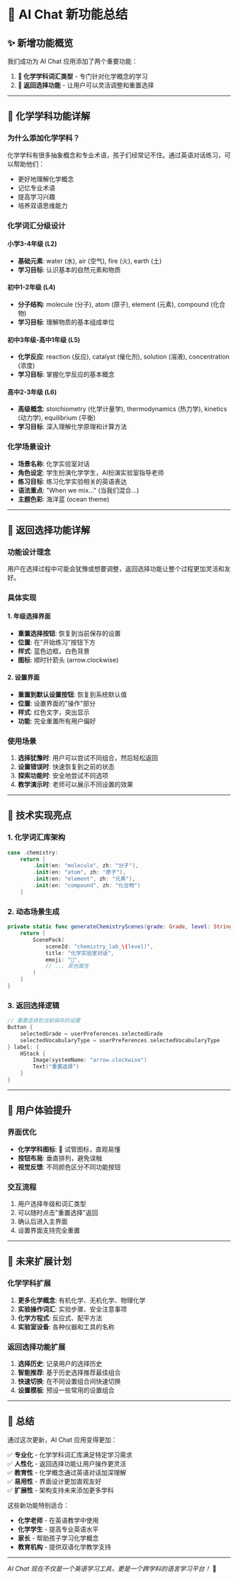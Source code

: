 # 🎉 AI Chat 新功能总结

## ✨ 新增功能概览

我们成功为 AI Chat 应用添加了两个重要功能：

1. **🧪 化学学科词汇类型** - 专门针对化学概念的学习
2. **🔄 返回选择功能** - 让用户可以灵活调整和重置选择

---

## 🧪 化学学科功能详解

### 为什么添加化学学科？
化学学科有很多抽象概念和专业术语，孩子们经常记不住。通过英语对话练习，可以帮助他们：
- 更好地理解化学概念
- 记忆专业术语
- 提高学习兴趣
- 培养双语思维能力

### 化学词汇分级设计

#### 小学3-4年级 (L2)
- **基础元素**: water (水), air (空气), fire (火), earth (土)
- **学习目标**: 认识基本的自然元素和物质

#### 初中1-2年级 (L4)  
- **分子结构**: molecule (分子), atom (原子), element (元素), compound (化合物)
- **学习目标**: 理解物质的基本组成单位

#### 初中3年级-高中1年级 (L5)
- **化学反应**: reaction (反应), catalyst (催化剂), solution (溶液), concentration (浓度)
- **学习目标**: 掌握化学反应的基本概念

#### 高中2-3年级 (L6)
- **高级概念**: stoichiometry (化学计量学), thermodynamics (热力学), kinetics (动力学), equilibrium (平衡)
- **学习目标**: 深入理解化学原理和计算方法

### 化学场景设计
- **场景名称**: 化学实验室对话
- **角色设定**: 学生扮演化学学生，AI扮演实验室指导老师
- **练习目标**: 练习化学实验相关的英语表达
- **语法重点**: "When we mix..." (当我们混合...)
- **主题色彩**: 海洋蓝 (ocean theme)

---

## 🔄 返回选择功能详解

### 功能设计理念
用户在选择过程中可能会犹豫或想要调整，返回选择功能让整个过程更加灵活和友好。

### 具体实现

#### 1. 年级选择界面
- **重置选择按钮**: 恢复到当前保存的设置
- **位置**: 在"开始练习"按钮下方
- **样式**: 蓝色边框，白色背景
- **图标**: 顺时针箭头 (arrow.clockwise)

#### 2. 设置界面
- **重置到默认设置按钮**: 恢复到系统默认值
- **位置**: 设置界面的"操作"部分
- **样式**: 红色文字，突出显示
- **功能**: 完全重置所有用户偏好

### 使用场景
1. **选择犹豫时**: 用户可以尝试不同组合，然后轻松返回
2. **设置错误时**: 快速恢复到之前的状态
3. **探索功能时**: 安全地尝试不同选项
4. **教学演示时**: 老师可以展示不同设置的效果

---

## 🎯 技术实现亮点

### 1. 化学词汇库架构
```swift
case .chemistry:
    return [
        .init(en: "molecule", zh: "分子"),
        .init(en: "atom", zh: "原子"),
        .init(en: "element", zh: "元素"),
        .init(en: "compound", zh: "化合物")
    ]
```

### 2. 动态场景生成
```swift
private static func generateChemistryScenes(grade: Grade, level: String, words: [TargetWord]) -> [ScenePack] {
    return [
        ScenePack(
            sceneId: "chemistry_lab_\(level)",
            title: "化学实验室对话",
            emoji: "🧪",
            // ... 其他属性
        )
    ]
}
```

### 3. 返回选择逻辑
```swift
// 重置选择到当前保存的设置
Button {
    selectedGrade = userPreferences.selectedGrade
    selectedVocabularyType = userPreferences.selectedVocabularyType
} label: {
    HStack {
        Image(systemName: "arrow.clockwise")
        Text("重置选择")
    }
}
```

---

## 📱 用户体验提升

### 界面优化
- **化学学科图标**: 🧪 试管图标，直观易懂
- **按钮布局**: 垂直排列，避免误触
- **视觉反馈**: 不同颜色区分不同功能按钮

### 交互流程
1. 用户选择年级和词汇类型
2. 可以随时点击"重置选择"返回
3. 确认后进入主界面
4. 设置界面支持完全重置

---

## 🔮 未来扩展计划

### 化学学科扩展
1. **更多化学概念**: 有机化学、无机化学、物理化学
2. **实验操作词汇**: 实验步骤、安全注意事项
3. **化学方程式**: 反应式、配平方法
4. **实验室设备**: 各种仪器和工具的名称

### 返回选择功能扩展
1. **选择历史**: 记录用户的选择历史
2. **智能推荐**: 基于历史选择推荐最佳组合
3. **快速切换**: 在不同设置组合间快速切换
4. **设置模板**: 预设一些常用的设置组合

---

## 🎉 总结

通过这次更新，AI Chat 应用变得更加：

✅ **专业化** - 化学学科词汇库满足特定学习需求  
✅ **人性化** - 返回选择功能让用户操作更灵活  
✅ **教育性** - 化学概念通过英语对话加深理解  
✅ **易用性** - 界面设计更加直观友好  
✅ **扩展性** - 架构支持未来添加更多学科  

这些新功能特别适合：
- **化学老师** - 在英语教学中使用
- **化学学生** - 提高专业英语水平
- **家长** - 帮助孩子学习化学概念
- **教育机构** - 提供双语化学教学支持

---

*AI Chat 现在不仅是一个英语学习工具，更是一个跨学科的语言学习平台！* 🚀
